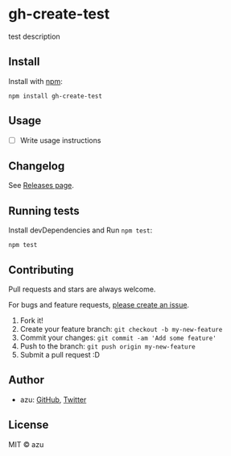 # gh-create-test

test description

## Install

Install with [npm](https://www.npmjs.com/):

    npm install gh-create-test

## Usage

- [ ] Write usage instructions

## Changelog

See [Releases page](https://github.com/azu/gh-create-test/releases).

## Running tests

Install devDependencies and Run `npm test`:

    npm test

## Contributing

Pull requests and stars are always welcome.

For bugs and feature requests, [please create an issue](https://github.com/azu/gh-create-test/issues).

1. Fork it!
2. Create your feature branch: `git checkout -b my-new-feature`
3. Commit your changes: `git commit -am 'Add some feature'`
4. Push to the branch: `git push origin my-new-feature`
5. Submit a pull request :D

## Author

- azu: [GitHub](https://github.com/azu), [Twitter](https://twitter.com/azu_re)

## License

MIT © azu
